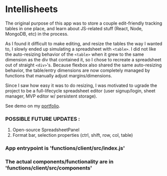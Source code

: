 # Intellisheets

The original purpose of this app was to store a couple edit-friendly tracking tables in one place, and learn about JS-related stuff (React, Node, MongoDB, etc) in the process.

As I found it difficult to make editing, and resize the tables the way I wanted to, I slowly ended up simulating a spreadsheet with `<table>`. I did not like the auto-resizing behavior of the `<table>` when it grew to the same dimension as the div that contained it, so I chose to recreate a spreadsheet out of straight `<div>`'s. Because flexbox also shared the same auto-resizing behavior, the table/entry dimensions are now completely managed by functions that manually adjust margins/dimensions. 

Since I saw how easy it was to do resizing, I was motivated to ugrade the project to be a full-lifecycle spreadsheet editor (user signup/login, sheet manager, MVP editor w/ persistent storage).

See demo on my [portfolio](https://portfolio-6cfe3.firebaseapp.com).

### POSSIBLE FUTURE UPDATES :
1. Open-source SpreadsheetPanel
2. Format bar, selection properties (ctrl, shift, row, col, table)

### App entrypoint is 'functions/client/src/index.js'<br>
### The actual components/functionality are in 'functions/client/src/components'
